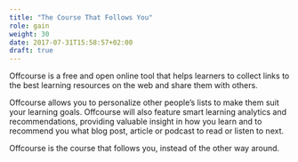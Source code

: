 ```yaml
---
title: "The Course That Follows You"
role: gain
weight: 30
date: 2017-07-31T15:58:57+02:00
draft: true 
---
```

Offcourse is a free and open online tool that helps learners to collect links 
to the best learning resources on the web and share them with others.
 
Offcourse allows you to personalize other people’s lists to make them suit your 
learning goals. Offcourse will also feature smart learning analytics and 
recommendations, providing valuable insight in how you learn and to recommend you 
what blog post, article or podcast to read or listen to next. 

Offcourse is the course that follows you, instead of the other way around.

